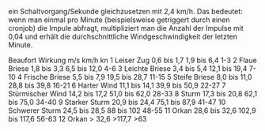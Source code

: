 ein Schaltvorgang/Sekunde gleichzusetzen mit 2,4 km/h. Das bedeutet: wenn man einmal pro Minute
 (beispielsweise getriggert durch einen cronjob) die Impule abfragt, multipliziert man die Anzahl 
 der Impulse mit 0,04 und erhält die durchschnittliche Windgeschwindigkeit der letzten Minute.
 
 
Beaufort	Wirkung	            m/s	            km/h	        kn
1	        Leiser Zug	        0,6 bis 1,7	    1,9 bis 6,4	    1-3
2	        Flaue Briese	    1,8 bis 3,3	    6,5 bis 12,0	4-6
3	        Leichte Briese	    3,4 bis 5,4 	12,1 bis 19,4	7-10
4	        Frische Briese	    5,5 bis 7,9	    19,5 bis 28,7	11-15
5	        Steife Briese	    8,0 bis 11,0	28,8 bis 39,8	16-21
6	        Harter Wind	        11,1 bis 14,1	39,9 bis 50,9	22-27
7	        Stürmischer Wind	14,2 bis 17,2	51,0 bis 62,0	28-33
8	        Sturm	            17,3 bis 20,8	62,1 bis 75,0	34-40
9	        Starker Sturm	    20,9 bis 24,4	75,1 bis 87,9	41-47
10	        Schwerer Sturm	    24,5 bis 28,5	88 bis 102	    48-55
11	        Orkan	            28,6 bis 32,6	102,9 bis 117,6	56-63
12	        Orkan	            > 32,6	        >117,7	        >63
